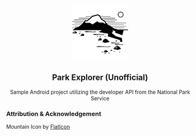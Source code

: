 <div align="center">
  <a href="">
    <img src="artwork/mountain.png" alt="Logo" width="150" height="150">
  </a>
</div>


<h2 align="center">Park Explorer (Unofficial)</h2>
<p align="center">Sample Android project utilizing the developer API from the National Park Service</p>






### Attribution &amp; Acknowledgement
Mountain Icon by [FlatIcon](https://www.flaticon.com/free-icons/antarctica)
